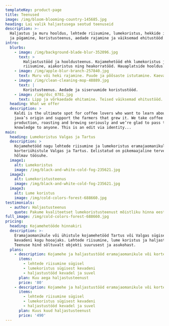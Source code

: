 ```yaml
---
templateKey: product-page
title: Teenused
image: /img/bloom-blooming-country-145685.jpg
heading: Lai valik haljastusega seotud teenuseid
description: >-
  Haljastus ja muru hooldus, lehtede riisumine, lumekoristus, hekkide istutamine
  ja pügamine, koristusteenus, aedade rajamine ja väiksemad ehitustööd.
intro:
  blurbs:
    - image: /img/background-blade-blur-352096.jpg
      text: >
        Haljastustööd ja hooldusteenus. Kojamehetööd ehk lumekoristus ja lehtede
        riisumine, aiakoristus ning heakorratööd. Hauaplatside hooldus.
    - image: /img/apple-blur-branch-257840.jpg
      text: Muru või heki rajamine. Puude ja põõsaste istutamine. Kaevamistööd.
    - image: /img/clean-cleaning-mop-48889.jpg
      text: |
        Koristusteenus. Aedade ja siseruumide koristustööd.
    - image: /img/dsc_0781.jpg
      text: Lipp ja võrkaedade ehitamine. Teised väiksemad ehitustööd.
  heading: What we offer
  description: >
    Kaldi is the ultimate spot for coffee lovers who want to learn about their
    java’s origin and support the farmers that grew it. We take coffee
    production, roasting and brewing seriously and we’re glad to pass that
    knowledge to anyone. This is an edit via identity...
main:
  heading: Lumekoristus Valgas ja Tartus
  description: >
    Kojamehetööd nagu lehtede riisumine ja lumekoristus eramajaomanikule ja
    korteriühistule Valgas ja Tartus. Eelistatud on pikemaajaline tervet hooaega
    hõlmav töösuhe. 
  image1:
    alt: Lumekoristus
    image: /img/black-and-white-cold-fog-235621.jpg
  image2:
    alt: Lumekoristusteenus
    image: /img/black-and-white-cold-fog-235621.jpg
  image3:
    alt: Lume koristus
    image: /img/cold-colors-forest-688660.jpg
testimonials:
  - author: Haljastusteenus
    quote: Pakume kvaliteetset lumekoristusteenust mõistliku hinna eest
full_image: /img/cold-colors-forest-688660.jpg
pricing:
  heading: Kojamehetööde hinnakiri
  description: >-
    Eramajaomanikule või ühistule kojamehetööd Tartus või Valgas sügisest
    kevadeni kogu hooajaks. Lehtede riisumine, lume koristus ja haljastustööd.
    Teenuse hind sõltuvalt objekti suurusest ja asukohast.
  plans:
    - description: Kojamehe ja haljastustööd eramajaomanikule või korteriühistule.
      items:
        - lehtede riisumine sügisel
        - lumekoristus sügisest kevadeni
        - haljastustööd kevadel ja suvel
      plan: Kuu aega haljastusteenust
      price: '80'
    - description: Kojamehe ja haljastustööd eramajaomanikule või korteriühistule.
      items:
        - lehtede riisumine sügisel
        - lumekoristus sügisest kevadeni
        - haljastustööd kevadel ja suvel
      plan: Kuus kuud haljastusteenust
      price: '490'
---
```



